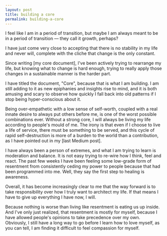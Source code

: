 ```yaml
---
layout: post
title: building a core
permalink: building-a-core
---
```


I feel like I am in a period of transition, but maybe I am always meant to be in a period of transition –– they call it growth, perhaps?

I have just come very close to accepting that there is no stability in my life and never will, complete with the cliche that change is the only constant.

Since writing [my core document], I've been actively trying to rearrange my life, but knowing what to change is hard enough, trying to really apply those changes in a sustainable manner is the harder part. 

I have titled the document, "Core", because that is what I am building. I am still adding to it as new epiphanies and insights rise to mind, and it is both amusing and scary to observe how quickly I fall back into old patterns if I stop being hyper-conscious about it. 

Being over-empathetic with a low sense of self-worth, coupled with a real innate desire to always put others before me, is one of the worst possible combinations ever. Without a strong core, I will always be living my life according to people's mould of me. The irony is that even if I choose to live a life of service, there must be something to be served, and this cycle of rapid self-destruction is more of a burden to the world than a contribution, as I have pointed out in my [last Medium post].

I have always been a person of extremes, and what I am trying to learn is moderation and balance. It is not easy trying to re-wire how I think, feel and react. The past few weeks I have been feeling some low-grade form of resentment from consistently ceding my power to people because that had been programmed into me. Well, they say the first step to healing is awareness.

Overall, it has become increasingly clear to me that the way forward is to take responsibility over how I truly want to architect my life. If that means I have to give up everything I have now, I will.

Because nothing is worse than living like resentment is eating us up inside. And I've only just realized, that resentment is mostly for myself, because I have allowed people's opinions to take precedence over my own. Obviously, I still have a long way to go before I learn how to love myself, as you can tell, I am finding it difficult to feel compassion for myself.
